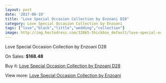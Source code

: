```yaml
---
layout: post
date: '2017-08-19'
title: "Love Special Occasion Collection by Enzoani D28"
category: Love Special Occasion Collection by Enzoani
tags: ["love","black","little","wedding","collection"]
image: http://img.hectodress.com/32865-thickbox_default/love-special-occasion-collection-by-enzoani-d28.jpg
---
```

Love Special Occasion Collection by Enzoani D28

On Sales: **$168.48**
<a href="https://www.hectodress.com/love-special-occasion-collection-by-enzoani/15070-love-special-occasion-collection-by-enzoani-d28.html"><amp-img layout="responsive" width="600" height="600" src="//img.hectodress.com/32865-thickbox_default/love-special-occasion-collection-by-enzoani-d28.jpg" alt="Love Special Occasion Collection by Enzoani D28 0" /></a>
<a href="https://www.hectodress.com/love-special-occasion-collection-by-enzoani/15070-love-special-occasion-collection-by-enzoani-d28.html"><amp-img layout="responsive" width="600" height="600" src="//img.hectodress.com/32866-thickbox_default/love-special-occasion-collection-by-enzoani-d28.jpg" alt="Love Special Occasion Collection by Enzoani D28 1" /></a>

Buy it: [Love Special Occasion Collection by Enzoani D28](https://www.hectodress.com/love-special-occasion-collection-by-enzoani/15070-love-special-occasion-collection-by-enzoani-d28.html "Love Special Occasion Collection by Enzoani D28")

View more: [Love Special Occasion Collection by Enzoani](https://www.hectodress.com/270-love-special-occasion-collection-by-enzoani "Love Special Occasion Collection by Enzoani")